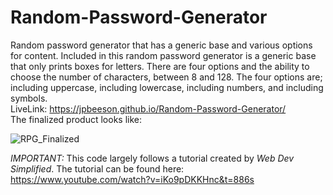 # Random-Password-Generator
Random password generator that has a generic base and various options for content.
Included in this random password generator is a generic base that only prints boxes for letters. There are four options and the ability to choose the number of characters, between 8 and 128. The four options are; including uppercase, including lowercase, including numbers, and including symbols. <br>
LiveLink: https://jpbeeson.github.io/Random-Password-Generator/ <br>
The finalized product looks like:

![RPG_Finalized](https://user-images.githubusercontent.com/65564172/88926223-a7ea1880-d243-11ea-8c21-72f38e46d9a9.png)

*IMPORTANT:* This code largely follows a tutorial created by *Web Dev Simplified*. The tutorial can be found here: https://www.youtube.com/watch?v=iKo9pDKKHnc&t=886s
